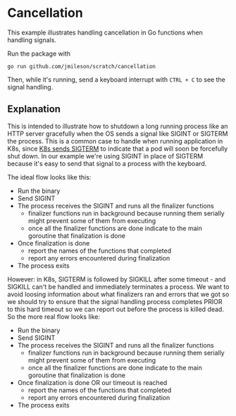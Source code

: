 # Cancellation

This example illustrates handling cancellation in Go functions when handling signals.

Run the package with

```golang
go run github.com/jmileson/scratch/cancellation
```

Then, while it's running, send a keyboard interrupt with `CTRL + C` to see the signal handling.

## Explanation

This is intended to illustrate how to shutdown a long running process like an HTTP server gracefully
when the OS sends a signal like SIGINT or SIGTERM the process. This is a common case to handle when
running application in K8s, since [K8s sends SIGTERM](https://kubernetes.io/docs/concepts/workloads/pods/pod-lifecycle/)
to indicate that a pod will soon be forcefully shut down. In our example we're using SIGINT in place
of SIGTERM because it's easy to send that signal to a process with the keyboard.

The ideal flow looks like this:

- Run the binary
- Send SIGINT
- The process receives the SIGINT and runs all the finalizer functions
  - finalizer functions run in background because running them serially
    might prevent some of them from executing
  - once all the finalizer functions are done indicate to the main goroutine
    that finalization is done
- Once finalization is done
  - report the names of the functions that completed
  - report any errors encountered during finalization
- The process exits

However: in K8s, SIGTERM is followed by SIGKILL after some timeout - and SIGKILL can't be handled and
immediately terminates a process. We want to avoid loosing information about what finalizers ran and
errors that we got so we should try to ensure that the signal handling process completes PRIOR to this
hard timeout so we can report out before the process is killed dead. So the more real flow looks like:

- Run the binary
- Send SIGINT
- The process receives the SIGINT and runs all the finalizer functions
  - finalizer functions run in background because running them serially
    might prevent some of them from executing
  - once all the finalizer functions are done indicate to the main goroutine
    that finalization is done
- Once finalization is done OR our timeout is reached
  - report the names of the functions that completed
  - report any errors encountered during finalization
- The process exits
